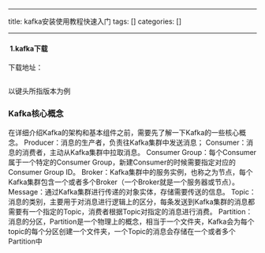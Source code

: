 
--- 
title:  kafka安装使用教程快速入门 
tags: []
categories: [] 

---
####  1.kafka下载

下载地址：

<img alt="" src="https://img-blog.csdnimg.cn/img_convert/de5bbcc61027b2a579c2816d382a5fd0.png">

以键头所指版本为例

### Kafka核心概念

在详细介绍Kafka的架构和基本组件之前，需要先了解一下Kafka的一些核心概念。 Producer：消息的生产者，负责往Kafka集群中发送消息； Consumer：消息的消费者，主动从Kafka集群中拉取消息。 Consumer Group：每个Consumer属于一个特定的Consumer Group，新建Consumer的时候需要指定对应的Consumer Group ID。 Broker：Kafka集群中的服务实例，也称之为节点，每个Kafka集群包含一个或者多个Broker（一个Broker就是一个服务器或节点）。 Message：通过Kafka集群进行传递的对象实体，存储需要传送的信息。 Topic：消息的类别，主要用于对消息进行逻辑上的区分，每条发送到Kafka集群的消息都需要有一个指定的Topic，消费者根据Topic对指定的消息进行消费。 Partition：消息的分区，Partition是一个物理上的概念，相当于一个文件夹，Kafka会为每个topic的每个分区创建一个文件夹，一个Topic的消息会存储在一个或者多个Partition中
